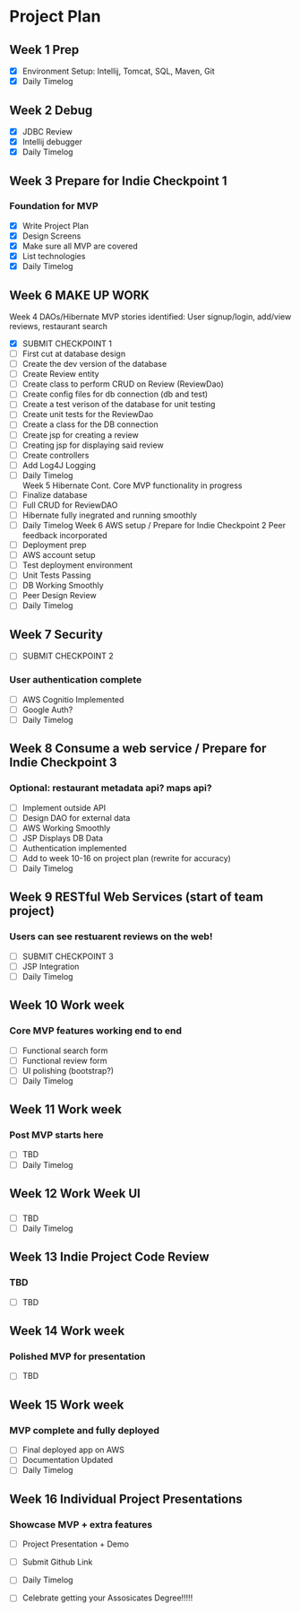 # Project Plan

## Week 1 Prep
- [x] Environment Setup: Intellij, Tomcat, SQL, Maven, Git
- [x] Daily Timelog

## Week 2 Debug
- [x] JDBC Review
- [x] Intellij debugger
- [x] Daily Timelog
      
## Week 3 Prepare for Indie Checkpoint 1
### Foundation for MVP
- [x] Write Project Plan
- [x] Design Screens
- [x] Make sure all MVP are covered
- [x] List technologies
- [x] Daily Timelog

## Week 6 MAKE UP WORK
Week 4 DAOs/Hibernate
MVP stories identified: User signup/login, add/view reviews, restaurant search
- [x] SUBMIT CHECKPOINT 1
- [ ] First cut at database design
- [ ] Create the dev version of the database
- [ ] Create Review entity
- [ ] Create class to perform CRUD on Review (ReviewDao)
- [ ] Create config files for db connection (db and test)
- [ ] Create a test verison of the database for unit testing
- [ ] Create unit tests for the ReviewDao
- [ ] Create a class for the DB connection
- [ ] Create jsp for creating a review
- [ ] Creating jsp for displaying said review
- [ ] Create controllers
- [ ] Add Log4J Logging
- [ ] Daily Timelog     
Week 5 Hibernate Cont.
Core MVP functionality in progress
- [ ] Finalize database
- [ ] Full CRUD for ReviewDAO
- [ ] Hibernate fully inegrated and running smoothly
- [ ] Daily Timelog
Week 6 AWS setup / Prepare for Indie Checkpoint 2 
Peer feedback incorporated
- [ ] Deployment prep
- [ ] AWS account setup
- [ ] Test deployment environment
- [ ] Unit Tests Passing
- [ ] DB Working Smoothly
- [ ] Peer Design Review
- [ ] Daily Timelog
      
## Week 7 Security
- [ ] SUBMIT CHECKPOINT 2
### User authentication complete
- [ ] AWS Cognitio Implemented
- [ ] Google Auth?
- [ ] Daily Timelog
      
## Week 8 Consume a web service / Prepare for Indie Checkpoint 3
### Optional: restaurant metadata api? maps api?
- [ ] Implement outside API 
- [ ] Design DAO for external data
- [ ] AWS Working Smoothly
- [ ] JSP Displays DB Data
- [ ] Authentication implemented
- [ ] Add to week 10-16 on project plan (rewrite for accuracy)
- [ ] Daily Timelog
      
## Week 9 RESTful Web Services (start of team project)
### Users can see restuarent reviews on the web!
- [ ] SUBMIT CHECKPOINT 3
- [ ] JSP Integration
- [ ] Daily Timelog

## Week 10 Work week
### Core MVP features working end to end
- [ ] Functional search form
- [ ] Functional review form
- [ ] UI polishing (bootstrap?)
- [ ] Daily Timelog
      
## Week 11 Work week
### Post MVP starts here
- [ ] TBD
 - [ ] Daily Timelog

## Week 12 Work Week UI
### 
- [ ] TBD
- [ ] Daily Timelog

## Week 13 Indie Project Code Review
### TBD
- [ ] TBD

## Week 14 Work week
### Polished MVP for presentation
- [ ] TBD

## Week 15 Work week
### MVP complete and fully deployed
- [ ] Final deployed app on AWS
- [ ] Documentation Updated
- [ ] Daily Timelog

## Week 16 Individual Project Presentations
### Showcase MVP + extra features
- [ ] Project Presentation + Demo
- [ ] Submit Github Link
- [ ] Daily Timelog
- [ ] Celebrate getting your Assosicates Degree!!!!!

